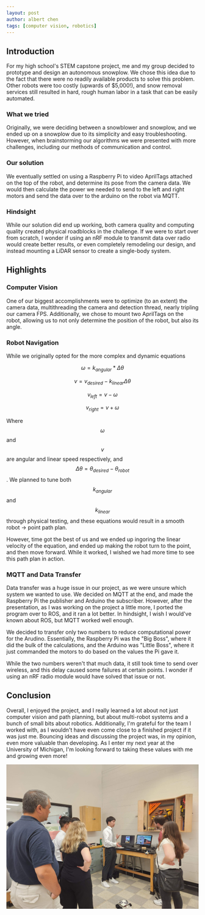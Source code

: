 ```yaml
---
layout: post
author: albert chen
tags: [computer vision, robotics]
---
```


## Introduction

For my high school's STEM capstone project, me and my group decided to prototype and design an autonomous snowplow. We chose this idea due to the fact that there were no readily available products  to solve this problem. Other robots were too costly (upwards of $5,000!), and snow removal services still resulted in hard, rough human labor in a task that can be easily automated.

### What we tried

Originally, we were deciding between a snowblower and snowplow, and we ended up on a snowplow due to its simplicity and easy troubleshooting. However, when brainstorming our algorithms we were presented with more challenges, including our methods of communication and control. 

### Our solution
We eventually settled on using a Raspberry Pi to video AprilTags attached on the top of the robot, and determine its pose from the camera data. We would then calculate the power we needed to send to the left and right motors and send the data over to the arduino on the robot via MQTT.

### Hindsight
While our solution did end up working, both camera quality and computing quality created physical roadblocks in the challenge. If we were to start over from scratch, I wonder if using an nRF module to transmit data over radio would create better results, or even completely remodeling our design, and instead mounting a LiDAR sensor to create a single-body system.

## Highlights


### Computer Vision
One of our biggest accomplishments were to optimize (to an extent) the camera data, multithreading the camera and detection thread, nearly tripling our camera FPS. Additionally, we chose to mount two AprilTags on the robot, allowing us to not only determine the position of the robot, but also its angle.

### Robot Navigation
While we originally opted for the more complex and dynamic equations

$$ \omega = k_{angular} * \Delta\theta $$ 

$$ v = v_{desired} - k_{linear}\Delta\theta$$

$$ v_{left} = v - \omega $$

$$ v_{right} = v + \omega $$

Where $$\omega$$ and $$v$$ are angular and linear speed respectively, and $$\Delta\theta = \theta_{desired} - \theta_{robot}$$. We planned to tune both $$k_{angular}$$ and $$k_{linear}$$ through physical testing, and these equations would result in a smooth robot → point path plan.

However, time got the best of us and we ended up ingoring the linear velocity of the equation, and ended up making the robot turn to the point, and then move forward. While it worked, I wished we had more time to see this path plan in action.

### MQTT and Data Transfer
Data transfer was a huge issue in our project, as we were unsure which system we wanted to use. We decided on MQTT at the end, and made the Raspberry Pi the publisher and Arduino the subscriber. However, after the presentation, as I was working on the project a little more, I ported the program over to ROS, and it ran a lot better. In hindsight, I wish I would've known about ROS, but MQTT worked well enough.

We decided to transfer only two numbers to reduce computational power for the Arudino. Essentially, the Raspberry Pi was the "Big Boss", where it did the bulk of the calculations, and the Arduino was "Little Boss", where it just commanded the motors to do based on the values the Pi gave it.

While the two numbers weren't that much data, it still took time to send over wireless, and this delay caused some failures at certain points. I wonder if using an nRF radio module would have solved that issue or not.

## Conclusion

Overall, I enjoyed the project, and I really learned a lot about not just computer vision and path planning, but about multi-robot systems and a bunch of small bits about robotics. Additionally, I'm grateful for the team I worked with, as I wouldn't have even come close to a finished project if it was just me. Bouncing ideas and discussing the project was, in my opinion, even more valuable than developing. As I enter my next year at the University of Michigan, I'm looking forward to taking these values with me and growing even more!

![presentation picture](images/presentation.jpg)